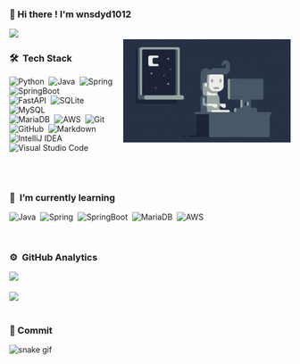 ### 👋 Hi there ! I'm wnsdyd1012

<!--
**wnsdyd1012/wnsdyd1012** is a ✨ _special_ ✨ repository because its `README.md` (this file) appears on your GitHub profile.

Here are some ideas to get you started:

- 🔭 I’m currently working on ...
- 🌱 I’m currently learning ...
- 👯 I’m looking to collaborate on ...
- 🤔 I’m looking for help with ...
- 💬 Ask me about ...
- 📫 How to reach me: ...
- 😄 Pronouns: ...
- ⚡ Fun fact: ...
-->

<div>
  	<img src="https://capsule-render.vercel.app/api?type=waving&color=auto&height=200&section=header&text=wnsdyd1012_github&fontSize=70" />
</div>

<img alt="Night Coding" src="https://raw.githubusercontent.com/AVS1508/AVS1508/master/assets/Night-Coding.gif" align="right"/>

### 🛠 &nbsp;Tech Stack

![Python](https://img.shields.io/badge/-Python-05122A?style=flat&logo=python)&nbsp;
![Java](https://img.shields.io/badge/-Java-05122A?style=flat&logo=Java&logoColor=FFA518)&nbsp;
![Spring](https://img.shields.io/badge/-Spring-05122A?style=flat&logo=Spring&logoColor=6DB33F)&nbsp;
![SpringBoot](https://img.shields.io/badge/-SpringBoot-05122A?style=flat&logo=SpringBoot&logoColor=6DB33F)&nbsp;
</br>
![FastAPI](https://img.shields.io/badge/-FastAPI-05122A?style=flat&logo=FastAPI&logoColor=009688)&nbsp;
![SQLite](https://img.shields.io/badge/-SQLite-05122A?style=flat&logo=SQLite&logoColor=003B57)&nbsp;
![MySQL](https://img.shields.io/badge/-MySQL-05122A?style=flat&logo=MySQL&logoColor=4479A1)&nbsp;
</br>
![MariaDB](https://img.shields.io/badge/-MariaDB-05122A?style=flat&logo=MariaDB&logoColor=003545)&nbsp;
![AWS](https://img.shields.io/badge/-AWS-05122A?style=flat&logo=amazonaws&logoColor=232F3E)&nbsp;
![Git](https://img.shields.io/badge/-Git-05122A?style=flat&logo=git)&nbsp;
![GitHub](https://img.shields.io/badge/-GitHub-05122A?style=flat&logo=github)&nbsp;
![Markdown](https://img.shields.io/badge/-Markdown-05122A?style=flat&logo=markdown)
</br>
![IntelliJ IDEA](https://img.shields.io/badge/-IntelliJ%20IDEA-05122A?style=flat&logo=intellijidea&logoColor=000000)
![Visual Studio Code](https://img.shields.io/badge/-Visual%20Studio%20Code-05122A?style=flat&logo=visual-studio-code&logoColor=007ACC)

</br>
</br>

### 🌱 &nbsp;I’m currently learning


  ![Java](https://img.shields.io/badge/-Java-05122A?style=flat&logo=Java&logoColor=FFA518)&nbsp;
  ![Spring](https://img.shields.io/badge/-Spring-05122A?style=flat&logo=Spring&logoColor=6DB33F)&nbsp;
  ![SpringBoot](https://img.shields.io/badge/-SpringBoot-05122A?style=flat&logo=SpringBoot&logoColor=6DB33F)&nbsp;
  ![MariaDB](https://img.shields.io/badge/-MariaDB-05122A?style=flat&logo=MariaDB&logoColor=003545)&nbsp;
  ![AWS](https://img.shields.io/badge/-AWS-05122A?style=flat&logo=amazonaws&logoColor=232F3E)
</br>

</br>

### ⚙️ &nbsp;GitHub Analytics

<div>
  <img src="https://github-readme-stats-eight-theta.vercel.app/api/top-langs/?username=wnsdyd1012&layout=compact&theme=algolia"/><br><br>
  <img src="https://github-readme-stats-eight-theta.vercel.app/api?username=wnsdyd1012&show_icons=true&theme=algolia&include_all_commits=true&count_private=true"/>
</div>  

<br>

### 🐍  Commit

![snake gif](https://github.com/아이디/아이디/blob/output/github-contribution-grid-snake.svg)
